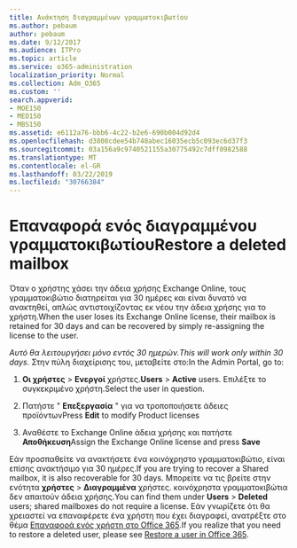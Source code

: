 ```yaml
---
title: Ανάκτηση διαγραμμένων γραμματοκιβωτίου
ms.author: pebaum
author: pebaum
ms.date: 9/12/2017
ms.audience: ITPro
ms.topic: article
ms.service: o365-administration
localization_priority: Normal
ms.collection: Adm_O365
ms.custom: ''
search.appverid:
- MOE150
- MED150
- MBS150
ms.assetid: e6112a76-bbb6-4c22-b2e6-690b004d92d4
ms.openlocfilehash: d3808cdee54b748abec16035ecb5c093ec6d37f3
ms.sourcegitcommit: 03a156a9c9740521155a30775492c7dff0982588
ms.translationtype: MT
ms.contentlocale: el-GR
ms.lasthandoff: 03/22/2019
ms.locfileid: "30766384"
---
```

# <a name="restore-a-deleted-mailbox"></a><span data-ttu-id="9f158-102">Επαναφορά ενός διαγραμμένου γραμματοκιβωτίου</span><span class="sxs-lookup"><span data-stu-id="9f158-102">Restore a deleted mailbox</span></span>

<span data-ttu-id="9f158-103">Όταν ο χρήστης χάσει την άδεια χρήσης Exchange Online, τους γραμματοκιβώτιο διατηρείται για 30 ημέρες και είναι δυνατό να ανακτηθεί, απλώς αντιστοιχίζοντας εκ νέου την άδεια χρήσης για το χρήστη.</span><span class="sxs-lookup"><span data-stu-id="9f158-103">When the user loses its Exchange Online license, their mailbox is retained for 30 days and can be recovered by simply re-assigning the license to the user.</span></span>
  
 <span data-ttu-id="9f158-104">*Αυτό θα λειτουργήσει μόνο εντός 30 ημερών.*</span><span class="sxs-lookup"><span data-stu-id="9f158-104">*This will work only within 30 days.*</span></span>  <span data-ttu-id="9f158-105">Στην πύλη διαχείρισης του, μεταβείτε στο:</span><span class="sxs-lookup"><span data-stu-id="9f158-105">In the Admin Portal, go to:</span></span> 
  
1. <span data-ttu-id="9f158-106">**Οι χρήστες** \> **Ενεργοί** χρήστες.</span><span class="sxs-lookup"><span data-stu-id="9f158-106">**Users** \> **Active** users.</span></span> <span data-ttu-id="9f158-107">Επιλέξτε το συγκεκριμένο χρήστη.</span><span class="sxs-lookup"><span data-stu-id="9f158-107">Select the user in question.</span></span> 
    
2. <span data-ttu-id="9f158-108">Πατήστε " **Επεξεργασία** " για να τροποποιήσετε άδειες προϊόντων</span><span class="sxs-lookup"><span data-stu-id="9f158-108">Press **Edit** to modify Product licenses</span></span> 
    
3. <span data-ttu-id="9f158-109">Αναθέστε το Exchange Online άδεια χρήσης και πατήστε **Αποθήκευση**</span><span class="sxs-lookup"><span data-stu-id="9f158-109">Assign the Exchange Online license and press **Save**</span></span>
    
<span data-ttu-id="9f158-110">Εάν προσπαθείτε να ανακτήσετε ένα κοινόχρηστο γραμματοκιβώτιο, είναι επίσης ανακτήσιμο για 30 ημέρες.</span><span class="sxs-lookup"><span data-stu-id="9f158-110">If you are trying to recover a Shared mailbox, it is also recoverable for 30 days.</span></span> <span data-ttu-id="9f158-111">Μπορείτε να τις βρείτε στην ενότητα **χρήστες** \> **Διαγραμμένα** χρήστες. κοινόχρηστα γραμματοκιβώτια δεν απαιτούν άδεια χρήσης.</span><span class="sxs-lookup"><span data-stu-id="9f158-111">You can find them under **Users** \> **Deleted** users; shared mailboxes do not require a license.</span></span> <span data-ttu-id="9f158-112">Εάν γνωρίζετε ότι θα χρειαστεί να επαναφέρετε ένα χρήστη που έχει διαγραφεί, ανατρέξτε στο θέμα [Επαναφορά ενός χρήστη στο Office 365](https://docs.microsoft.com/en-us/office365/admin/add-users/restore-user).</span><span class="sxs-lookup"><span data-stu-id="9f158-112">If you realize that you need to restore a deleted user, please see [Restore a user in Office 365](https://docs.microsoft.com/en-us/office365/admin/add-users/restore-user).</span></span>
  

